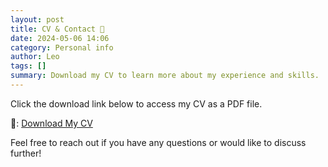 ```yaml
---
layout: post
title: CV & Contact 🌊
date: 2024-05-06 14:06
category: Personal info
author: Leo
tags: []
summary: Download my CV to learn more about my experience and skills.
---
```


Click the download link below to access my CV as a PDF file.

📄: [Download My CV](/assets/docs/LEOGARDBERGCV.pdf)

Feel free to reach out if you have any questions or would like to discuss further!
